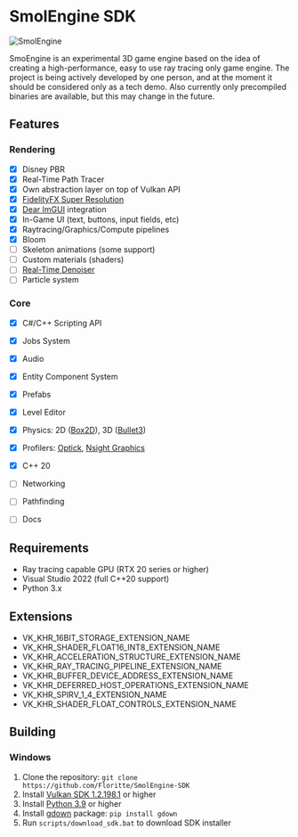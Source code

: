 # SmolEngine SDK
![SmolEngine](https://i.imgur.com/ZSfnTCi.png)

SmoEngine is an experimental 3D game engine based on the idea of creating a high-performance, easy to use ray tracing only game engine. The project is being actively developed by one person, and at the moment it should be considered only as a tech demo. Also currently only precompiled binaries are available, but this may change in the future.

## Features
### Rendering
- [x] Disney PBR
- [x] Real-Time Path Tracer
- [x] Own abstraction layer on top of Vulkan API
- [x] [FidelityFX Super Resolution](https://www.amd.com/en/technologies/radeon-software-fidelityfx-super-resolution)
- [x] [Dear ImGUI](https://github.com/ocornut/imgui) integration
- [x] In-Game UI (text, buttons, input fields, etc)
- [x] Raytracing/Graphics/Compute pipelines
- [x] Bloom
- [ ] Skeleton animations (some support)
- [ ] Custom materials (shaders)
- [ ] [Real-Time Denoiser](https://developer.nvidia.com/nvidia-rt-denoiser)
- [ ] Particle system

### Core

- [x] C#/C++ Scripting API
- [x] Jobs System
- [x] Audio
- [x] Entity Component System
- [x] Prefabs
- [x] Level Editor
- [x] Physics: 2D ([Box2D](https://github.com/erincatto/box2d)), 3D ([Bullet3](https://github.com/bulletphysics/bullet3))
- [x] Profilers: [Optick](https://github.com/bombomby/optick), [Nsight Graphics](https://developer.nvidia.com/nsight-graphics/)
- [x] C++ 20
- [ ] Networking
- [ ] Pathfinding
- [ ] Docs


## Requirements
- Ray tracing capable GPU (RTX 20 series or higher)
- Visual Studio 2022 (full C++20 support)
- Python 3.x

## Extensions
- VK_KHR_16BIT_STORAGE_EXTENSION_NAME
- VK_KHR_SHADER_FLOAT16_INT8_EXTENSION_NAME
- VK_KHR_ACCELERATION_STRUCTURE_EXTENSION_NAME
- VK_KHR_RAY_TRACING_PIPELINE_EXTENSION_NAME
- VK_KHR_BUFFER_DEVICE_ADDRESS_EXTENSION_NAME
- VK_KHR_DEFERRED_HOST_OPERATIONS_EXTENSION_NAME
- VK_KHR_SPIRV_1_4_EXTENSION_NAME
- VK_KHR_SHADER_FLOAT_CONTROLS_EXTENSION_NAME

## Building
### Windows
1. Clone the repository: ```git clone https://github.com/Floritte/SmolEngine-SDK```
2. Install [Vulkan SDK 1.2.198.1](https://vulkan.lunarg.com/sdk/home#windows) or higher
3. Install [Python 3.9](https://www.python.org/downloads/) or higher
4. Install [gdown](https://github.com/wkentaro/gdown) package: ```pip install gdown```
5. Run `scripts/download_sdk.bat` to download SDK installer

